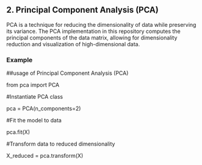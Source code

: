 ## 2. Principal Component Analysis (PCA)
PCA is a technique for reducing the dimensionality of data while preserving its variance. The PCA implementation in this repository computes the principal components of the data matrix, allowing for dimensionality reduction and visualization of high-dimensional data.


### Example
##usage of Principal Component Analysis (PCA)

from pca import PCA

#Instantiate PCA class

pca = PCA(n_components=2)

#Fit the model to data

pca.fit(X)

#Transform data to reduced dimensionality

X_reduced = pca.transform(X)
